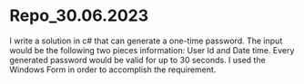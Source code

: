 # Repo_30.06.2023
I write a solution in c# that can generate a one-time password. The input would be the following two pieces information: User Id and Date time. 
Every generated password would be valid for up to 30 seconds.
I used the Windows Form in order to accomplish the requirement. 

